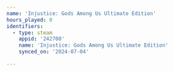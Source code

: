 ```yaml
---
name: 'Injustice: Gods Among Us Ultimate Edition'
hours_played: 0
identifiers:
  - type: steam
    appid: '242700'
    name: 'Injustice: Gods Among Us Ultimate Edition'
    synced_on: '2024-07-04'

---
```

